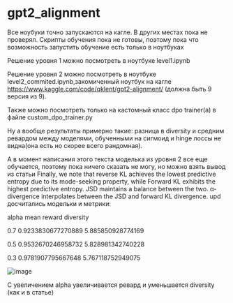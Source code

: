 # gpt2_alignment
Все ноубуки точно запускаются на кагле. В других местах пока не проверял. Скрипты обучения пока не готовы, поэтому пока что возможность запустить обучение есть только в ноутбуках

Решение уровня 1 можно посмотреть в ноутбуке level1.ipynb

Решение уровня 2 можно посмотреть в ноутбуке level2_commited.ipynb,закомиченный ноутбук на кагле https://www.kaggle.com/code/qklent/gpt2-alignment/ (должна быть 9 версия из 9). 

Также можно посмотреть только на кастомный класс dpo trainer(а) в файле custom_dpo_trainer.py

Ну а вообще результаты примерно такие: разница в diversity и средним ревардом между моделями, обученными на сигмоид и hinge лоссы не видна(она есть но скорее всего рандомная). 

А в момент написания этого текста моделька из уровня 2 все еще обучается, поэтому пока ничего сказать не могу, но можно взять вывод из статьи Finally, we note that reverse KL achieves the lowest predictive entropy due to its mode-seeking property, while Forward KL exhibits the highest predictive entropy. JSD maintains a balance between the two. α-divergence interpolates between the JSD and forward KL divergence.
upd досчитались модельки и метрики:


alpha mean reward         diversity

0.7   0.9233830677270889  5.885850928774169

0.5   0.9532670246958732  5.828981342740228

0.3   0.9781907795667648  5.767118752949075 

![image](https://github.com/qklent/gpt2_alignment/assets/108892460/30c7925d-e587-4d9c-aab3-4ca2dab5eac0)


С увеличением alpha увеличивается ревард и уменьшается diversity (как и в статье)



